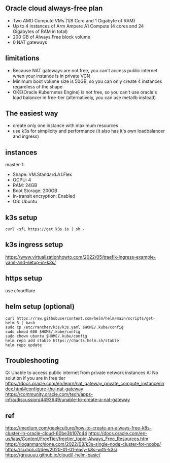 ## Oracle cloud always-free plan
- Two AMD Compute VMs (1/8 Core and 1 Gigabyte of RAM)
- Up to 4 instances of Arm Ampere A1 Compute (4 cores and 24 Gigabytes of RAM in total)
- 200 GB of Always Free block volume
- 0 NAT gateways

## limitations
- Because NAT gateways are not free, you can't access public internet when your instance is in private VCN
- Minimum boot volume size is 50GB, so you can only create 4 instances regardless of the shape
- OKE(Oracle Kubernetes Engine) is not free, so you can't use oracle's load balancer in free-tier (alternatively, you can use metallb instead)

## The easiest way
- create only one instance with maximum resources
- use k3s for simplicity and performance (it also has it's own loadbalancer and ingress)


## instances
master-1:
  - Shape: VM.Standard.A1.Flex
  - OCPU: 4 
  - RAM: 24GB
  - Boot Storage: 200GB
  - In-transit encryption: Enabled
  - OS: Ubuntu

## k3s setup
```console
curl -sfL https://get.k3s.io | sh -
```

## k3s ingress setup
https://www.virtualizationhowto.com/2022/05/traefik-ingress-example-yaml-and-setup-in-k3s/


## https setup
use cloudflare


## helm setup (optional)
```console
curl https://raw.githubusercontent.com/helm/helm/main/scripts/get-helm-3 | bash
sudo cp /etc/rancher/k3s/k3s.yaml $HOME/.kube/config
sudo chmod 600 $HOME/.kube/config
sudo chown ubuntu $HOME/.kube/config
helm repo add stable https://charts.helm.sh/stable
helm repo update
```

  
## Troubleshooting
Q: Unable to access public internet from private network instances
A:
  No solution if you are in free tier
  https://docs.oracle.com/en/learn/nat_gateway_private_compute_instance/index.html#configure-the-nat-gateway
  https://community.oracle.com/tech/apps-infra/discussion/4493649/unable-to-create-a-nat-gateway

## ref
https://medium.com/geekculture/how-to-create-an-always-free-k8s-cluster-in-oracle-cloud-60be3b107c44
https://docs.oracle.com/en-us/iaas/Content/FreeTier/freetier_topic-Always_Free_Resources.htm
https://loganmarchione.com/2022/03/k3s-single-node-cluster-for-noobs/
https://si.mpli.st/dev/2020-01-01-easy-k8s-with-k3s/
https://gruuuuu.github.io/cloud/l-helm-basic/
